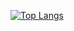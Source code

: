 [![Top Langs](https://github-readme-stats.vercel.app/api/top-langs/?username=JulianBarraganG)](https://github.com/anuraghazra/github-readme-stats)
